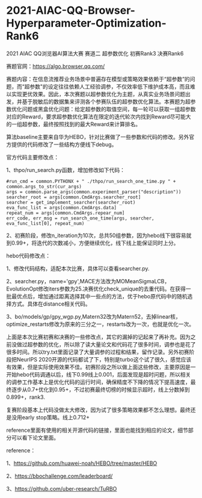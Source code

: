 # 2021-AIAC-QQ-Browser-Hyperparameter-Optimization-Rank6

2021 AIAC QQ浏览器AI算法大赛 赛道二 超参数优化 初赛Rank3 决赛Rank6



赛题官网：https://algo.browser.qq.com/

赛题内容：在信息流推荐业务场景中普遍存在模型或策略效果依赖于“超参数”的问题，而“超参数"的设定往往依赖人工经验调参，不仅效率低下维护成本高，而且难以实现更优效果。因此，本次赛题以超参数优化为主题，从真实业务场景问题出发，并基于脱敏后的数据集来评测各个参赛队伍的超参数优化算法。本赛题为超参数优化问题或黑盒优化问题：给定超参数的取值空间，每一轮可以获取一组超参数对应的Reward，要求超参数优化算法在限定的迭代轮次内找到Reward尽可能大的一组超参数，最终按照找到的最大Reward来计算排名。

算法baseline主要来自华为HEBO，针对比赛做了一些参数和代码的修改。另外官方提供的代码修改了一些结构方便线下debug。

官方代码主要修改点：

1、thpo/run_search.py函数，增加修改如下代码：

```
#run_cmd = common.PYTHONX + " ./thpo/run_search_one_time.py " + common.args_to_str(cur_args)
args = common.parse_args(common.experiment_parser("description"))
searcher_root = args[common.CmdArgs.searcher_root]
searcher = get_implement_searcher(searcher_root)
eva_func_list = args[common.CmdArgs.data]
repeat_num = args[common.CmdArgs.repear_num]
err_code, err_msg = run_search_one_time(args, searcher, eva_func_list[0], repeat_num)
```

2、初赛阶段，修改n_iteration为10次，总共50组参数，因为hebo线下很容易就到0.99+，将迭代的次数减小，方便继续优化，线下线上能保证同时上分。

hebo代码修改点：

1、修改代码结构，适配本次比赛，具体可以查看searcher.py.

2、searcher.py，name='gpy',MACE方法改为MOMeanSigmaLCB，EvolutionOpt修改iters参数为25.决赛优化check_unique的去重代码。在获得一批最优点后，增加通过距离选择其中一些点的方法，优于hebo原代码中的随机选择方式。具体在distance相关代码。

3、bo/models/gp/gpy_wgp.py,Matern32改为Matern52，去掉linear核，optimize_restarts修改为原来的三分之一，restarts改为一次，也就是优化一次。

上面是本次比赛初赛和决赛的一些修改点，其它的漏掉的记起来了再补充。因为之前没做过超参数的优化，所以除了读大量论文和代码花了很多时间，调参也是花了很多时间。所以try.txt里面记录了大量调参的过程和结果，留作记录。另外初赛阶段把NeurIPS 2020开源的代码都试了下，特别是turbo这个试了很久，感觉应该有效果，但是实际使用效果不佳。初赛阶段之所以做上面这些修改，主要原因是一开始hebo代码调通以后，线下0.99线上0.001，后面发现是超时问题，所以相关的调参工作基本上是优化代码的运行时间，确保精度不下降的情况下提高速度，最终逐步从0.7+优化到0.95+，不过初赛最终切榜的时候显示超时，线上分数掉到0.899+，rank3.

复赛阶段基本上代码没做太大修改，因为试了很多策略效果都不怎么理想。最终还是没用early stop策略。线上0.712+

reference里面有使用的相关开源代码的链接，里面也能找到相应的论文，细节部分可以看下论文里面。

reference：

1、https://github.com/huawei-noah/HEBO/tree/master/HEBO

2、https://bbochallenge.com/leaderboard/

3、https://github.com/uber-research/TuRBO



